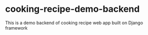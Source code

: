 # cooking-recipe-demo-backend

This is a demo backend of cooking recipe web app built on Django framework
